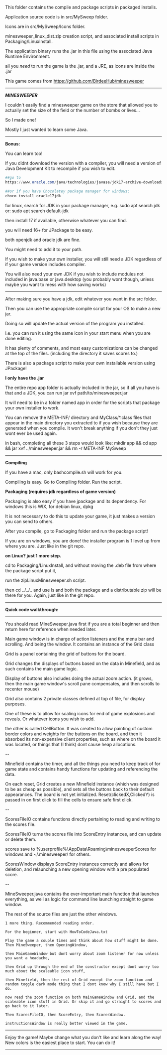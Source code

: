 This folder contains the compile and package scripts in packaged installs. 

Application source code is in src/MySweep folder. 

Icons are in src/MySweep/Icons folder.

minesweeper_linux_dist.zip creation script, and associated install scripts in Packaging/LinuxInstall.

The application binary runs the .jar in this file using the associated Java Runtime Environment.

all you *need* to run the game is the .jar, and a JRE, as icons are inside the .jar

This game comes from https://github.com/BirdeeHub/minesweeper

************************************************************************************

***MINESWEEPER***

I couldn't easily find a minesweeper game on the store that allowed you to actually set the size of the field
or the number of bombs or lives...

So I made one! 

Mostly I just wanted to learn some Java.

*************************************************************************************************************************

**Bonus:**

You can learn too!

If you didnt download the version with a compiler, you will need a version of Java Development Kit to recompile if you wish to edit. 

```powershell
##go to
https://www.oracle.com/java/technologies/javase/jdk17-archive-downloads.html

##or if you have Chocolatey package manager for windows:
choco install oracle17jdk
```

for linux, search for JDK in your package manager, e.g. sudo apt search jdk or: sudo apt search default-jdk

then install 17 if available, otherwise whatever you can find.

you will need 16+ for JPackage to be easy.

both openjdk and oracle jdk are fine.

You might need to add it to your path.

If you wish to make your own installer, you will still need a JDK regardless of if your game version includes compiler.

You will also need your own JDK if you wish to include modules not included in java.base or java.desktop (you probably wont though, unless maybe you want to mess with how saving works)

-----------------------------------------------------------------------------------------------------------------------------------------

After making sure you have a jdk, edit whatever you want in the src folder.

Then you can use the appropriate compile script for your OS to make a new jar.

Doing so will update the actual version of the program you installed.

I.e. you can run it using the same icon in your start menu when you are done editing.

It has plenty of comments, and most easy customizations can be changed at the top of the files. (including the directory it saves scores to.)

There is also a package script to make your own installable version using JPackage!

**I only have the .jar**

The entire repo app folder is actually included in the jar, so if all you have is that and a JDK, you can run jar xvf path/to/minesweeper.jar

It will need to be in a folder named app in order for the scripts that package your own installer to work.

You can remove the META-INF/ directory and MyClass/*.class files that appear in the main directory you extracted to if you wish because they are generated when you compile. It won't break anything if you don't they just wont ever be used again. 

in bash, completing all these 3 steps would look like: mkdir app && cd app && jar xvf ../minesweeper.jar && rm -r META-INF MySweep

_____________________________________________________________________________________________________________________________________________

**Compiling**

If you have a mac, only bashcompile.sh will work for you.

Compiling is easy. Go to Compiling folder. Run the script.

**Packaging (requires jdk regardless of game version)**

Packaging is also easy if you have jpackage and its dependency. For windows this is WIX, for debian linux, dpkg

It is not necessary to do this to update your game, it just makes a version you can send to others.

After you compile, go to Packaging folder and run the package script!

If you are on windows, you are done! the installer program is 1 level up from where you are. Just like in the git repo.

**on Linux? just 1 more step.**

cd to Packaging/LinuxInstall, and without moving the .deb file from where the package script put it, 

run the zipLinuxMinesweeper.sh script.

then cd ../../.. and use ls and both the package and a distributable zip will be there for you. Again, just like in the git repo.

____________________________________________________________________________________________________________________________________

**Quick code walkthrough:**

______________________________________________________________________________________________________________________________________________

You should read MineSweeper.java first if you are a total beginner and then return here for reference when needed later.

Main game window is in charge of action listeners and the menu bar and scrolling. And being the window. It contains an instance of the Grid class

Grid is a panel containing the grid of buttons for the board.

Grid changes the displays of buttons based on the data in Minefield, and as such contains the main game logic.

Display of buttons also includes doing the actual zoom action. (it grows, then the main game window's scroll pane compensates, and then scrolls to recenter mouse)

Grid also contains 2 private classes defined at top of file, for display purposes.

One of these is to allow for scaling icons for end of game explosions and reveals. Or whatever icons you wish to add.

the other is called CellButton. It was created to allow painting of custom border colors and weights for the buttons on the board, and then it absorbed its non-expensive client properties, such as where on the board it was located, or things that (I think) dont cause heap allocations.

--

Minefield contains the timer, and all the things you need to keep track of for game state and contains handy functions for updating and referencing the data.

On each reset, Grid creates a new Minefield instance (which was designed to be as cheap as possible), and sets all the buttons back to their default appearances. The board is not yet initialized. Reset(clickedX,ClickedY) is passed in on first click to fill the cells to ensure safe first click.

--

ScoresFileIO contains functions directly pertaining to reading and writing to the scores file. 

ScoresFileIO turns the scores file into ScoreEntry instances, and can update or delete them.

scores save to %userprofile%\AppData\Roaming\minesweeperScores for windows and ~/.minesweeper/ for others.

ScoresWindow displays ScoreEntry instances correctly and allows for deletion, and relaunching a new opening window with a pre populated score.

--

MineSweeper.java contains the ever-important main function that launches everything, as well as logic for command line launching straight to game window.

The rest of the source files are just the other windows.

    1 more thing. Recommended reading order.

    For the beginner, start with HowToCodeJava.txt
    
    Play the game a couple times and think about how stuff might be done. Then MineSweeper, then OpeningWindow, 

    then MainGameWindow but dont worry about zoom listener for now unless you want a headache, 

    then Grid up through the end of the constructor except dont worry too much about the scaleable icon stuff,

    then Minefield, then the rest of Grid except the zoom function and random toggle dark mode thing that I dont know why I still have but I do. 

    now read the zoom function on both MainGameWindow and Grid, and the scaleable icon stuff in Grid. Or skip it and go straight to scores and go back to it later.

    Then ScoresFileIO, then ScoreEntry, then ScoresWindow. 

    instructionsWindow is really better viewed in the game.

_______________________________________________________________________________________________________________________________________________

Enjoy the game! Maybe change what you don't like and learn along the way! New colors is the easiest place to start. You can do it!

************************************************************************************************************************************
